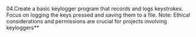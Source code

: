 04.Create a basic keylogger program that records and logs keystrokes. Focus on logging the keys pressed and saving them to a file. Note: Ethical considerations and permissions are crucial for projects involving keyloggers**
